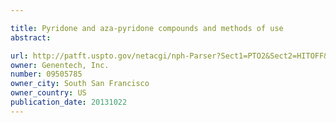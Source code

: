 ```yaml
---

title: Pyridone and aza-pyridone compounds and methods of use
abstract: 

url: http://patft.uspto.gov/netacgi/nph-Parser?Sect1=PTO2&Sect2=HITOFF&p=1&u=%2Fnetahtml%2FPTO%2Fsearch-adv.htm&r=1&f=G&l=50&d=PALL&S1=09505785&OS=09505785&RS=09505785
owner: Genentech, Inc.
number: 09505785
owner_city: South San Francisco
owner_country: US
publication_date: 20131022
---
```

